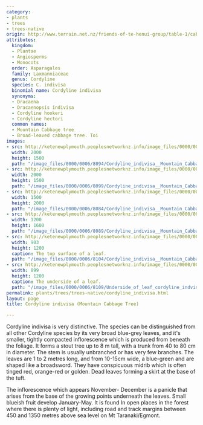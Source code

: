 ```yaml
---
category:
- plants
- trees
- trees-native
origin: http://www.terrain.net.nz/friends-of-te-henui-group/table-1/cabbage-tree-mountain.html
attributes:
  kingdom:
  - Plantae
  - Angiosperms
  - Monocots
  order: Asparagales
  family: Laxmanniaceae
  genus: Cordyline
  species: C. indivisa
  binomial name: Cordyline indivisa
  synonyms:
  - Dracaena
  - Dracaenopsis indivisa
  - Cordyline hookeri
  - Cordyline hectori
  common names:
  - Mountain Cabbage tree
  - Broad-leaved cabbage tree. Toi
images:
- src: http://ketenewplymouth.peoplesnetworknz.info/image_files/0000/0006/8094/Cordyline_indivisa__Mountain_Cabbage_Tree__-004.JPG
  width: 2000
  height: 1500
  path: "/image_files/0000/0006/8094/Cordyline_indivisa__Mountain_Cabbage_Tree__-004.JPG"
- src: http://ketenewplymouth.peoplesnetworknz.info/image_files/0000/0006/8099/Cordyline_indivisa__Mountain_Cabbage_Tree__-005.JPG
  width: 2000
  height: 1500
  path: "/image_files/0000/0006/8099/Cordyline_indivisa__Mountain_Cabbage_Tree__-005.JPG"
- src: http://ketenewplymouth.peoplesnetworknz.info/image_files/0000/0006/8084/Cordyline_indivisa__Mountain_Cabbage_Tree__-002.JPG
  width: 1500
  height: 2000
  path: "/image_files/0000/0006/8084/Cordyline_indivisa__Mountain_Cabbage_Tree__-002.JPG"
- src: http://ketenewplymouth.peoplesnetworknz.info/image_files/0000/0006/8089/Cordyline_indivisa__Mountain_Cabbage_Tree__-003.JPG
  width: 1200
  height: 1600
  path: "/image_files/0000/0006/8089/Cordyline_indivisa__Mountain_Cabbage_Tree__-003.JPG"
- src: http://ketenewplymouth.peoplesnetworknz.info/image_files/0000/0006/8104/Cordyline_indivisa__Mountain_Cabbage_Tree__-008.JPG
  width: 903
  height: 1200
  caption: The top surface of a leaf.
  path: "/image_files/0000/0006/8104/Cordyline_indivisa__Mountain_Cabbage_Tree__-008.JPG"
- src: http://ketenewplymouth.peoplesnetworknz.info/image_files/0000/0006/8109/Underside_of_leaf_cordyline_indvisa.jpg
  width: 899
  height: 1200
  caption: The underside of a leaf.
  path: "/image_files/0000/0006/8109/Underside_of_leaf_cordyline_indvisa.jpg"
permalink: plants/trees/trees-native/cordyline_indivisa.html
layout: page
title: Cordyline indivisa (Mountain Cabbage Tree)

---
```

Cordyline indivisa is very distinctive. The species can be distinguished from all other Cordyline species by its very broad blue-grey leaves, and it's smaller, tightly compacted inflorescence which is produced from beneath the foliage. It forms a stout tree up to 8 m tall, with a trunk from 40 to 80 cm in diameter. The stem is usually unbranched or has very few branches. The leaves are 1 to 2 metres long, and from 10-15cm wide, a blue-green and are shaped like a broadsword. They have conspicuous midrib which is often tinged red, orange-red or golden. Dead leaves forming a skirt at the base of the tuft.

The inflorescence which appears November- December is a panicle that arises from the base of the growing points underneath the leaves. Small blueish fruit develop January-May.
It is found In open places in the forest where there is plenty of light, including road and track margins between 450 and 1350 metres above sea level on Mt Taranaki/Egmont.
